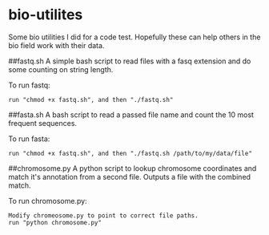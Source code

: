 bio-utilites
==============

Some bio utilities I did for a code test. Hopefully these can help others in the bio field work with their data.

##fastq.sh
A simple bash script to read files with a fasq extension and do some counting on string length. 

To run fastq:
```
run "chmod +x fastq.sh", and then "./fastq.sh"
```

##fasta.sh
A bash script to read a passed file name and count the 10 most frequent sequences.

To run fasta:
```
run "chmod +x fastq.sh", and then "./fastq.sh /path/to/my/data/file"
```


##chromosome.py
A python script to lookup chromosome coordinates and match it's annotation from a second file. Outputs a file with the combined match. 

To run chromosome.py:

```
Modify chromeosome.py to point to correct file paths.
run "python chromosome.py"
```
